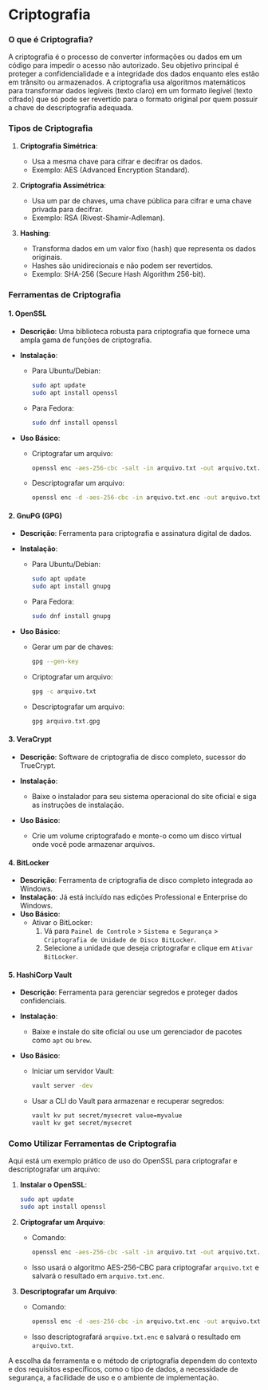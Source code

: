 # Criptografia

### O que é Criptografia?

A criptografia é o processo de converter informações ou dados em um código para impedir o acesso não autorizado. Seu objetivo principal é proteger a confidencialidade e a integridade dos dados enquanto eles estão em trânsito ou armazenados. A criptografia usa algoritmos matemáticos para transformar dados legíveis (texto claro) em um formato ilegível (texto cifrado) que só pode ser revertido para o formato original por quem possuir a chave de descriptografia adequada.

### Tipos de Criptografia

1. **Criptografia Simétrica**:
   - Usa a mesma chave para cifrar e decifrar os dados.
   - Exemplo: AES (Advanced Encryption Standard).

2. **Criptografia Assimétrica**:
   - Usa um par de chaves, uma chave pública para cifrar e uma chave privada para decifrar.
   - Exemplo: RSA (Rivest-Shamir-Adleman).

3. **Hashing**:
   - Transforma dados em um valor fixo (hash) que representa os dados originais.
   - Hashes são unidirecionais e não podem ser revertidos.
   - Exemplo: SHA-256 (Secure Hash Algorithm 256-bit).

### Ferramentas de Criptografia

#### 1. **OpenSSL**
- **Descrição**: Uma biblioteca robusta para criptografia que fornece uma ampla gama de funções de criptografia.
- **Instalação**:
  - Para Ubuntu/Debian:
    ```sh
    sudo apt update
    sudo apt install openssl
    ```
  - Para Fedora:
    ```sh
    sudo dnf install openssl
    ```

- **Uso Básico**:
  - Criptografar um arquivo:
    ```sh
    openssl enc -aes-256-cbc -salt -in arquivo.txt -out arquivo.txt.enc
    ```
  - Descriptografar um arquivo:
    ```sh
    openssl enc -d -aes-256-cbc -in arquivo.txt.enc -out arquivo.txt
    ```

#### 2. **GnuPG (GPG)**
- **Descrição**: Ferramenta para criptografia e assinatura digital de dados.
- **Instalação**:
  - Para Ubuntu/Debian:
    ```sh
    sudo apt update
    sudo apt install gnupg
    ```
  - Para Fedora:
    ```sh
    sudo dnf install gnupg
    ```

- **Uso Básico**:
  - Gerar um par de chaves:
    ```sh
    gpg --gen-key
    ```
  - Criptografar um arquivo:
    ```sh
    gpg -c arquivo.txt
    ```
  - Descriptografar um arquivo:
    ```sh
    gpg arquivo.txt.gpg
    ```

#### 3. **VeraCrypt**
- **Descrição**: Software de criptografia de disco completo, sucessor do TrueCrypt.
- **Instalação**:
  - Baixe o instalador para seu sistema operacional do site oficial e siga as instruções de instalação.

- **Uso Básico**:
  - Crie um volume criptografado e monte-o como um disco virtual onde você pode armazenar arquivos.

#### 4. **BitLocker**
- **Descrição**: Ferramenta de criptografia de disco completo integrada ao Windows.
- **Instalação**: Já está incluído nas edições Professional e Enterprise do Windows.
- **Uso Básico**:
  - Ativar o BitLocker:
    1. Vá para `Painel de Controle` > `Sistema e Segurança` > `Criptografia de Unidade de Disco BitLocker`.
    2. Selecione a unidade que deseja criptografar e clique em `Ativar BitLocker`.

#### 5. **HashiCorp Vault**
- **Descrição**: Ferramenta para gerenciar segredos e proteger dados confidenciais.
- **Instalação**:
  - Baixe e instale do site oficial ou use um gerenciador de pacotes como `apt` ou `brew`.

- **Uso Básico**:
  - Iniciar um servidor Vault:
    ```sh
    vault server -dev
    ```
  - Usar a CLI do Vault para armazenar e recuperar segredos:
    ```sh
    vault kv put secret/mysecret value=myvalue
    vault kv get secret/mysecret
    ```

### Como Utilizar Ferramentas de Criptografia

Aqui está um exemplo prático de uso do OpenSSL para criptografar e descriptografar um arquivo:

1. **Instalar o OpenSSL**:
   ```sh
   sudo apt update
   sudo apt install openssl
   ```

2. **Criptografar um Arquivo**:
   - Comando:
     ```sh
     openssl enc -aes-256-cbc -salt -in arquivo.txt -out arquivo.txt.enc
     ```
   - Isso usará o algoritmo AES-256-CBC para criptografar `arquivo.txt` e salvará o resultado em `arquivo.txt.enc`.

3. **Descriptografar um Arquivo**:
   - Comando:
     ```sh
     openssl enc -d -aes-256-cbc -in arquivo.txt.enc -out arquivo.txt
     ```
   - Isso descriptografará `arquivo.txt.enc` e salvará o resultado em `arquivo.txt`.

A escolha da ferramenta e o método de criptografia dependem do contexto e dos requisitos específicos, como o tipo de dados, a necessidade de segurança, a facilidade de uso e o ambiente de implementação.
